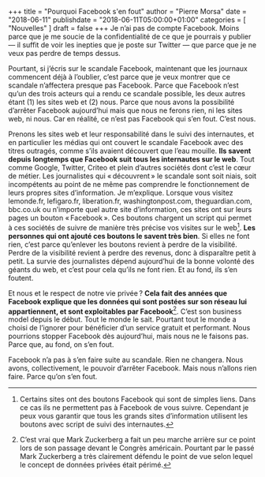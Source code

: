 +++
title      = "Pourquoi Facebook s'en fout"
author     = "Pierre Morsa"
date       = "2018-06-11"
publishdate = "2018-06-11T05:00:00+01:00" 
categories = [ "Nouvelles" ]
draft      = false
+++
Je n’ai pas de compte Facebook. Moins parce que je me soucie de la confidentialité de ce que je pourrais y publier — il suffit de voir les inepties que je poste sur Twitter — que parce que je ne veux pas perdre de temps dessus.

Pourtant, si j’écris sur le scandale Facebook, maintenant que les journaux commencent déjà à l’oublier, c’est parce que je veux montrer que ce scandale n’affectera presque pas Facebook. Parce que Facebook n’est qu’un des trois acteurs qui a rendu ce scandale possible, les deux autres étant (1) les sites web et (2) nous. Parce que nous avons la possibilité d’arrêter Facebook aujourd’hui mais que nous ne ferons rien, ni les sites web, ni nous. Car en réalité, ce n’est pas Facebook qui s’en fout. C’est nous.

Prenons les sites web et leur responsabilité dans le suivi des internautes, et en particulier les médias qui ont couvert le scandale Facebook avec des titres outragés, comme s’ils avaient découvert que l’eau mouille. **Ils savent depuis longtemps que Facebook suit tous les internautes sur le web**. Tout comme Google, Twitter, Criteo et plein d’autres sociétés dont c’est le cœur de métier. Les journalistes qui « découvrent » le scandale sont soit niais, soit incompétents au point de ne même pas comprendre le fonctionnement de leurs propres sites d’information. Je m’explique. Lorsque vous visitez lemonde.fr, lefigaro.fr, liberation.fr, washingtonpost.com, theguardian.com, bbc.co.uk ou n’importe quel autre site d’information, ces sites ont sur leurs pages un bouton « Facebook ». Ces boutons chargent un script qui permet à ces sociétés de suivre de manière très précise vos visites sur le web[^1]. **Les personnes qui ont ajouté ces boutons le savent très bien**. Si elles ne font rien, c’est parce qu’enlever les boutons revient à perdre de la visibilité. Perdre de la visibilité revient à perdre des revenus, donc à disparaître petit à petit. La survie des journalistes dépend aujourd’hui de la bonne volonté des géants du web, et c’est pour cela qu’ils ne font rien. Et au fond, ils s’en foutent.

Et nous et le respect de notre vie privée ? **Cela fait des années que Facebook explique que les données qui sont postées sur son réseau lui appartiennent, et sont exploitables par Facebook**[^2]. C’est son business model depuis le début. Tout le monde le sait. Pourtant tout le monde a choisi de l’ignorer pour bénéficier d’un service gratuit et performant. Nous pourrions stopper Facebook dès aujourd’hui, mais nous ne le faisons pas. Parce que, au fond, on s’en fout.

Facebook n’a pas à s’en faire suite au scandale. Rien ne changera. Nous avons, collectivement, le pouvoir d’arrêter Facebook. Mais nous n’allons rien faire. Parce qu’on s’en fout.

[^1]: Certains sites ont des boutons Facebook qui sont de simples liens. Dans ce cas ils ne permettent pas à Facebook de vous suivre. Cependant je peux vous garantir que tous les grands sites d’information utilisent les boutons avec script de suivi des internautes.

[^2]: C’est vrai que Mark Zuckerberg a fait un peu marche arrière sur ce point lors de son passage devant le Congrès américain. Pourtant par le passé Mark Zuckerberg a très clairement défendu le point de vue selon lequel le concept de données privées était périmé.